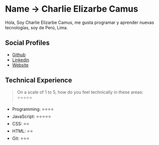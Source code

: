 # Name -> Charlie Elizarbe Camus

Hola,
Soy Charlie Elizarbe Camus, me gusta programar y aprender nuevas tecnologías, soy de Perú, Lima.

## Social Profiles

- [Github](https://github.com/CharlieFISI)
- [Linkedin](https://www.linkedin.com/in/charlieec/)
- [Website]()

## Technical Experience

> On a scale of 1 to 5, how do you feel technically in these areas: ⭐️⭐️⭐️⭐️⭐️

- Programming: ⭐️⭐️⭐️⭐️
- JavaScript: ⭐️⭐️⭐️⭐️⭐️
- CSS: ⭐️⭐️
- HTML: ⭐️⭐️
- Git: ⭐️⭐️⭐️
